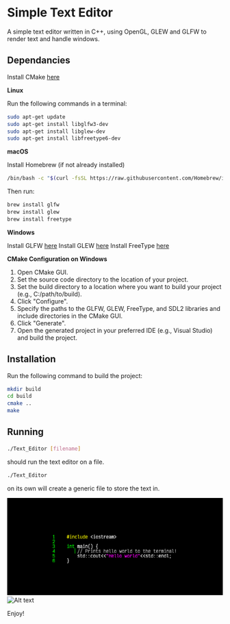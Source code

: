 # Simple Text Editor

A simple text editor written in C++, using OpenGL, GLEW and GLFW to render text and handle windows.

## Dependancies

Install CMake [here](https://cmake.org/)

**Linux**

Run the following commands in a terminal:

```bash
sudo apt-get update
sudo apt-get install libglfw3-dev
sudo apt-get install libglew-dev
sudo apt-get install libfreetype6-dev
```

**macOS**

Install Homebrew (if not already installed)

```bash
/bin/bash -c "$(curl -fsSL https://raw.githubusercontent.com/Homebrew/install/HEAD/install.sh)"
```

Then run:
```bash
brew install glfw
brew install glew
brew install freetype
```

**Windows**

Install GLFW [here](https://www.glfw.org/)
Install GLEW [here](https://glew.sourceforge.net/)
Install FreeType [here](https://freetype.org/)

**CMake Configuration on Windows**
1. Open CMake GUI.
2. Set the source code directory to the location of your project.
3. Set the build directory to a location where you want to build your project (e.g., C:/path/to/build).
4. Click "Configure".
5. Specify the paths to the GLFW, GLEW, FreeType, and SDL2 libraries and include directories in the CMake GUI.
6. Click "Generate".
7. Open the generated project in your preferred IDE (e.g., Visual Studio) and build the project.

## Installation

Run the following command to build the project:

```bash
mkdir build
cd build
cmake ..
make
```

## Running

```bash
./Text_Editor [filename] 
```
should run the text editor on a file.
```bash
./Text_Editor
```
on its own will create a generic file to store the text in.

![Alt text](assets/hello_world.png)
![Alt text](assets/video.gif)

Enjoy!